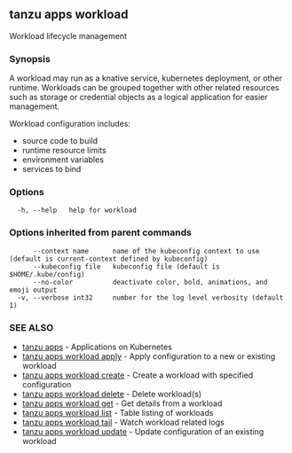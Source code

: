 ## tanzu apps workload

Workload lifecycle management

### Synopsis

A workload may run as a knative service, kubernetes deployment, or other runtime. Workloads can be grouped together with other related resources such as storage or credential objects as a logical application for easier management.

Workload configuration includes:
- source code to build
- runtime resource limits
- environment variables
- services to bind

### Options

```
  -h, --help   help for workload
```

### Options inherited from parent commands

```
      --context name      name of the kubeconfig context to use (default is current-context defined by kubeconfig)
      --kubeconfig file   kubeconfig file (default is $HOME/.kube/config)
      --no-color          deactivate color, bold, animations, and emoji output
  -v, --verbose int32     number for the log level verbosity (default 1)
```

### SEE ALSO

* [tanzu apps](tanzu_apps.md)	 - Applications on Kubernetes
* [tanzu apps workload apply](tanzu_apps_workload_apply.md)	 - Apply configuration to a new or existing workload
* [tanzu apps workload create](tanzu_apps_workload_create.md)	 - Create a workload with specified configuration
* [tanzu apps workload delete](tanzu_apps_workload_delete.md)	 - Delete workload(s)
* [tanzu apps workload get](tanzu_apps_workload_get.md)	 - Get details from a workload
* [tanzu apps workload list](tanzu_apps_workload_list.md)	 - Table listing of workloads
* [tanzu apps workload tail](tanzu_apps_workload_tail.md)	 - Watch workload related logs
* [tanzu apps workload update](tanzu_apps_workload_update.md)	 - Update configuration of an existing workload


